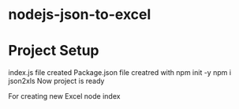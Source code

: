 # nodejs-json-to-excel

# Project Setup
index.js file created
Package.json file creatred with npm init -y
npm i json2xls
Now project is ready 

For creating new Excel
node index